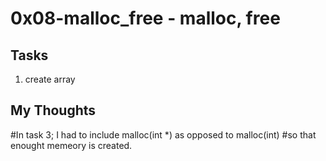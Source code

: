 # 0x08-malloc_free - malloc, free

## Tasks
1. create array

## My Thoughts
#In task 3; I had to include malloc(int *) as opposed to malloc(int)
#so that enought memeory is created.
